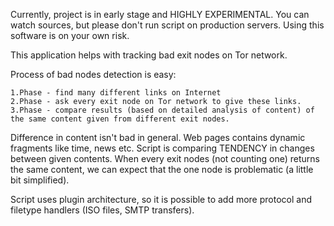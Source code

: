 Currently, project is in early stage and HIGHLY EXPERIMENTAL. You can watch sources, but please don't run script on production servers. Using this software is on your own risk.

This application helps with tracking bad exit nodes on Tor network.

Process of bad nodes detection is easy:

    1.Phase - find many different links on Internet
    2.Phase - ask every exit node on Tor network to give these links.
    3.Phase - compare results (based on detailed analysis of content) of the same content given from different exit nodes. 

Difference in content isn't bad in general. Web pages contains dynamic fragments like time, news etc. Script is comparing TENDENCY in changes between given contents. When every exit nodes (not counting one) returns the same content, we can expect that the one node is problematic (a little bit simplified).

Script uses plugin architecture, so it is possible to add more protocol and filetype handlers (ISO files, SMTP transfers).


